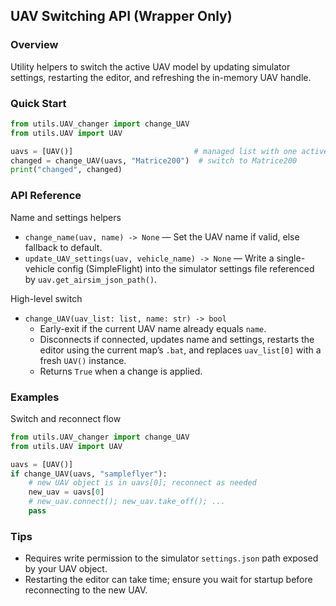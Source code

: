 ## UAV Switching API (Wrapper Only)

### Overview
Utility helpers to switch the active UAV model by updating simulator settings, restarting the editor, and refreshing the in-memory UAV handle.

### Quick Start
```python
from utils.UAV_changer import change_UAV
from utils.UAV import UAV

uavs = [UAV()]                           # managed list with one active UAV
changed = change_UAV(uavs, "Matrice200")  # switch to Matrice200
print("changed", changed)
```

### API Reference

Name and settings helpers
- `change_name(uav, name) -> None` — Set the UAV name if valid, else fallback to default.
- `update_UAV_settings(uav, vehicle_name) -> None` — Write a single-vehicle config (SimpleFlight) into the simulator settings file referenced by `uav.get_airsim_json_path()`.

High-level switch
- `change_UAV(uav_list: list, name: str) -> bool`
  - Early-exit if the current UAV name already equals `name`.
  - Disconnects if connected, updates name and settings, restarts the editor using the current map’s `.bat`, and replaces `uav_list[0]` with a fresh `UAV()` instance.
  - Returns `True` when a change is applied.

### Examples

Switch and reconnect flow
```python
from utils.UAV_changer import change_UAV
from utils.UAV import UAV

uavs = [UAV()]
if change_UAV(uavs, "sampleflyer"):
    # new UAV object is in uavs[0]; reconnect as needed
    new_uav = uavs[0]
    # new_uav.connect(); new_uav.take_off(); ...
    pass
```

### Tips
- Requires write permission to the simulator `settings.json` path exposed by your UAV object.
- Restarting the editor can take time; ensure you wait for startup before reconnecting to the new UAV.



